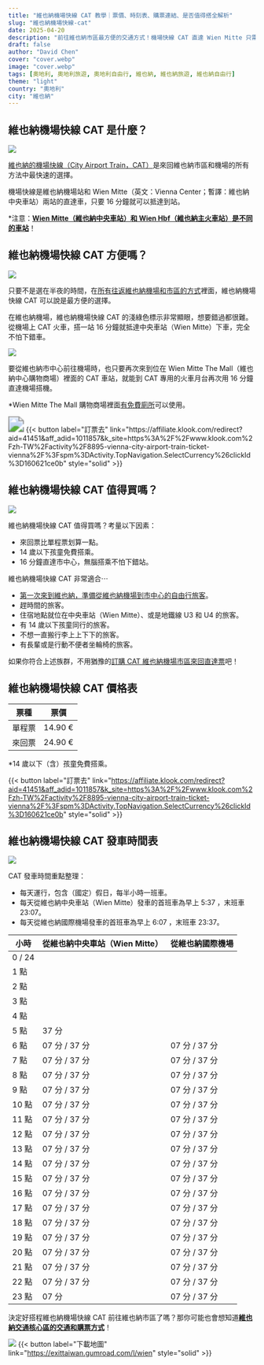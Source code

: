 ```yaml
---
title: "維也納機場快線 CAT 教學｜票價、時刻表、購票連結、是否值得搭全解析"
slug: "維也納機場快線-cat"
date: 2025-04-20
description: "前往維也納市區最方便的交通方式！機場快線 CAT 直達 Wien Mitte 只需 16 分鐘，附票價表、時刻表、搭乘攻略與優惠購票連結，適合自由行新手、親子旅客與行動不便者。"
draft: false
author: "David Chen"
cover: "cover.webp"
image: "cover.webp"
tags: [奧地利, 奧地利旅遊, 奧地利自由行, 維也納, 維也納旅遊, 維也納自由行]
theme: "light"
country: "奧地利"
city: "維也納"
---
```


## 維也納機場快線 CAT 是什麼？

![](inner.webp)

[維也納的機場快線（City Airport Train，CAT）](https://affiliate.klook.com/redirect?aid=41451&aff_adid=1011857&k_site=https%3A%2F%2Fwww.klook.com%2Fzh-TW%2Factivity%2F8895-vienna-city-airport-train-ticket-vienna%2F%3Fspm%3DActivity.TopNavigation.SelectCurrency%26clickId%3D160621ce0b)是來回維也納市區和機場的所有方法中最快速的選擇。

機場快線是維也納機場站和 Wien Mitte（英文：Vienna Center；暫譯：維也納中央車站）兩站的直達車，只要 16 分鐘就可以抵達到站。

*注意：[**Wien Mitte（維也納中央車站）和 Wien Hbf（維也納主火車站）是不同的車站**](/posts/維也納市區交通攻略/)！

## 維也納機場快線 CAT 方便嗎？

![](cat2.webp)

只要不是選在半夜的時間，在[所有往返維也納機場和市區的方式](/posts/維也納機場到市區交通全攻略/)裡面，維也納機場快線 CAT 可以說是最方便的選擇。

在維也納機場，維也納機場快線 CAT 的淺綠色標示非常顯眼，想要錯過都很難。從機場上 CAT 火車，搭一站 16 分鐘就抵達中央車站（Wien Mitte）下車，完全不怕下錯車。

![](cat1.webp)

要從維也納市中心前往機場時，也只要再次來到位在 Wien Mitte The Mall（維也納中心購物商場）裡面的 CAT 車站，就能到 CAT 專用的火車月台再次用 16 分鐘直達機場搭機。

*Wien Mitte The Mall 購物商場裡面[有免費廁所](/posts/歐洲找免費廁所攻略/)可以使用。

<img src="cat-wien-mittel.webp" style="zoom:200%;" />
{{< button label="訂票去" link="https://affiliate.klook.com/redirect?aid=41451&aff_adid=1011857&k_site=https%3A%2F%2Fwww.klook.com%2Fzh-TW%2Factivity%2F8895-vienna-city-airport-train-ticket-vienna%2F%3Fspm%3DActivity.TopNavigation.SelectCurrency%26clickId%3D160621ce0b" style="solid" >}}

## 維也納機場快線 CAT 值得買嗎？

![](inner-2.webp)

維也納機場快線 CAT 值得買嗎？考量以下因素：

- 來回票比單程票划算一點。
- 14 歲以下孩童免費搭乘。
- 16 分鐘直達市中心，無腦搭乘不怕下錯站。

維也納機場快線 CAT 非常適合⋯

- [第一次來到維也納，準備從維也納機場到市中心的自由行旅客](/posts/維也納自由行/)。
- 趕時間的旅客。
- 住宿地點就位在中央車站（Wien Mitte）、或是地鐵線 U3 和 U4 的旅客。
- 有 14 歲以下孩童同行的旅客。
- 不想一直搬行李上上下下的旅客。
- 有長輩或是行動不便者坐輪椅的旅客。

如果你符合上述族群，不用猶豫的[訂購 CAT 維也納機場市區來回直達票](https://affiliate.klook.com/redirect?aid=41451&aff_adid=1011857&k_site=https%3A%2F%2Fwww.klook.com%2Fzh-TW%2Factivity%2F8895-vienna-city-airport-train-ticket-vienna%2F%3Fspm%3DActivity.TopNavigation.SelectCurrency%26clickId%3D160621ce0b)吧！

## 維也納機場快線 CAT 價格表

| 票種   | 票價    |
| ------ | ------- |
| 單程票 | 14.90 € |
| 來回票 | 24.90 € |

*14 歲以下（含）孩童免費搭乘。

{{< button label="訂票去" link="https://affiliate.klook.com/redirect?aid=41451&aff_adid=1011857&k_site=https%3A%2F%2Fwww.klook.com%2Fzh-TW%2Factivity%2F8895-vienna-city-airport-train-ticket-vienna%2F%3Fspm%3DActivity.TopNavigation.SelectCurrency%26clickId%3D160621ce0b" style="solid" >}}

## 維也納機場快線 CAT 發車時間表

![](cat3.webp)

CAT 發車時間重點整理：

- 每天運行，包含（國定）假日，每半小時一班車。
- 每天從維也納中央車站（Wien Mitte）發車的首班車為早上 5:37 ，末班車 23:07。
- 每天從維也納國際機場發車的首班車為早上 6:07 ，末班車 23:37。

| 小時   | 從維也納中央車站（Wien Mitte） | 從維也納國際機場 |
| ------ | ------------------------------ | ---------------- |
| 0 / 24 |                                |                  |
| 1 點   |                                |                  |
| 2 點   |                                |                  |
| 3 點   |                                |                  |
| 4 點   |                                |                  |
| 5 點   | 37 分                          |                  |
| 6 點   | 07 分 / 37 分                  | 07 分 / 37 分    |
| 7 點   | 07 分 / 37 分                  | 07 分 / 37 分    |
| 8 點   | 07 分 / 37 分                  | 07 分 / 37 分    |
| 9 點   | 07 分 / 37 分                  | 07 分 / 37 分    |
| 10 點  | 07 分 / 37 分                  | 07 分 / 37 分    |
| 11 點  | 07 分 / 37 分                  | 07 分 / 37 分    |
| 12 點  | 07 分 / 37 分                  | 07 分 / 37 分    |
| 13 點  | 07 分 / 37 分                  | 07 分 / 37 分    |
| 14 點  | 07 分 / 37 分                  | 07 分 / 37 分    |
| 15 點  | 07 分 / 37 分                  | 07 分 / 37 分    |
| 16 點  | 07 分 / 37 分                  | 07 分 / 37 分    |
| 17 點  | 07 分 / 37 分                  | 07 分 / 37 分    |
| 18 點  | 07 分 / 37 分                  | 07 分 / 37 分    |
| 19 點  | 07 分 / 37 分                  | 07 分 / 37 分    |
| 20 點  | 07 分 / 37 分                  | 07 分 / 37 分    |
| 21 點  | 07 分 / 37 分                  | 07 分 / 37 分    |
| 22 點  | 07 分 / 37 分                  | 07 分 / 37 分    |
| 23 點  | 07 分                          | 07 分 / 37 分    |

決定好搭程維也納機場快線 CAT 前往維也納市區了嗎？那你可能也會想知道[**維也納交通核心區的交通和購票方式**](/posts/維也納市區交通攻略/)！

![](wien.webp)
{{< button label="下載地圖" link="https://exittaiwan.gumroad.com/l/wien" style="solid" >}}
